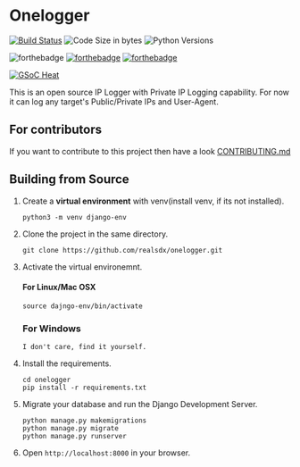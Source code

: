 # Onelogger
[![Build Status](https://travis-ci.com/realsdx/onelogger.svg?branch=master)](https://travis-ci.com/realsdx/onelogger) ![Code Size in bytes](https://img.shields.io/github/languages/code-size/realsdx/onelogger.svg?style=flat) ![Python Versions](https://img.shields.io/pypi/pyversions/django.svg?style=flat)

![forthebadge](https://forthebadge.com/images/badges/made-with-python.svg) [![forthebadge](https://forthebadge.com/images/badges/gluten-free.svg)](https://forthebadge.com) [![forthebadge](https://forthebadge.com/images/badges/kinda-sfw.svg)](https://forthebadge.com)

[![GSoC Heat](https://img.shields.io/badge/GSoC%20Heat-2019-orange.svg)](https://nitdgpos.github.io/gsoc_heat)


This is an open source IP Logger with Private IP Logging capability.
For now it can log any target's Public/Private IPs and User-Agent.

## For contributors

If you want to contribute to this project then have a look [CONTRIBUTING.md](CONTRIBUTING.md)

## Building from Source

1. Create a **virtual environment** with venv(install venv, if its not installed).

    ```
    python3 -m venv django-env

    ```

2. Clone the project in the same directory.

    ```
    git clone https://github.com/realsdx/onelogger.git

    ```

3. Activate the virtual environemnt.

    #### For Linux/Mac OSX   
    ```
    source dajngo-env/bin/activate

    ```
    ### For Windows
    `I don't care, find it yourself.`

4. Install the requirements.

    ```
    cd onelogger
    pip install -r requirements.txt

    ```


7.  Migrate your database and run the Django Development Server.

    ```
    python manage.py makemigrations
    python manage.py migrate
    python manage.py runserver

    ```

8. Open `http://localhost:8000` in your browser.



